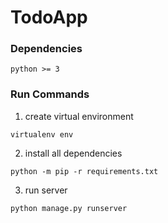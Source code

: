 # TodoApp

### Dependencies
```
python >= 3
```

### Run Commands
1. create virtual environment
```
virtualenv env
```
2. install all dependencies
```
python -m pip -r requirements.txt
```

3. run server
```
python manage.py runserver
```
